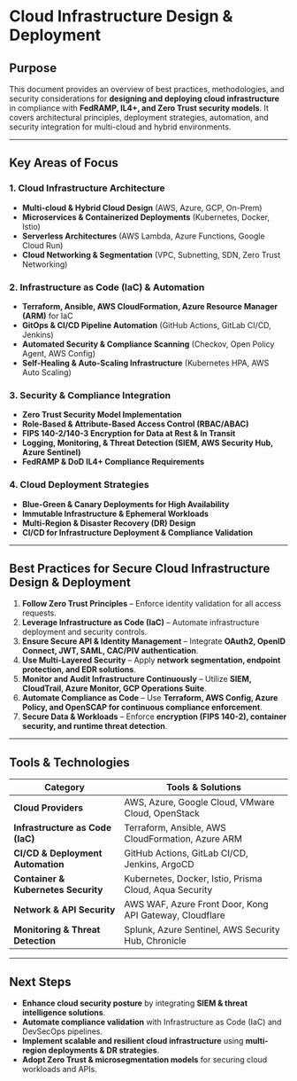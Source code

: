 # **Cloud Infrastructure Design & Deployment**

## **Purpose**
This document provides an overview of best practices, methodologies, and security considerations for **designing and deploying cloud infrastructure** in compliance with **FedRAMP, IL4+, and Zero Trust security models**. It covers architectural principles, deployment strategies, automation, and security integration for multi-cloud and hybrid environments.

---

## **Key Areas of Focus**

### **1. Cloud Infrastructure Architecture**
- **Multi-cloud & Hybrid Cloud Design** (AWS, Azure, GCP, On-Prem)
- **Microservices & Containerized Deployments** (Kubernetes, Docker, Istio)
- **Serverless Architectures** (AWS Lambda, Azure Functions, Google Cloud Run)
- **Cloud Networking & Segmentation** (VPC, Subnetting, SDN, Zero Trust Networking)

### **2. Infrastructure as Code (IaC) & Automation**
- **Terraform, Ansible, AWS CloudFormation, Azure Resource Manager (ARM)** for IaC
- **GitOps & CI/CD Pipeline Automation** (GitHub Actions, GitLab CI/CD, Jenkins)
- **Automated Security & Compliance Scanning** (Checkov, Open Policy Agent, AWS Config)
- **Self-Healing & Auto-Scaling Infrastructure** (Kubernetes HPA, AWS Auto Scaling)

### **3. Security & Compliance Integration**
- **Zero Trust Security Model Implementation**
- **Role-Based & Attribute-Based Access Control (RBAC/ABAC)**
- **FIPS 140-2/140-3 Encryption for Data at Rest & In Transit**
- **Logging, Monitoring, & Threat Detection (SIEM, AWS Security Hub, Azure Sentinel)**
- **FedRAMP & DoD IL4+ Compliance Requirements**

### **4. Cloud Deployment Strategies**
- **Blue-Green & Canary Deployments for High Availability**
- **Immutable Infrastructure & Ephemeral Workloads**
- **Multi-Region & Disaster Recovery (DR) Design**
- **CI/CD for Infrastructure Deployment & Compliance Validation**

---

## **Best Practices for Secure Cloud Infrastructure Design & Deployment**
1. **Follow Zero Trust Principles** – Enforce identity validation for all access requests.
2. **Leverage Infrastructure as Code (IaC)** – Automate infrastructure deployment and security controls.
3. **Ensure Secure API & Identity Management** – Integrate **OAuth2, OpenID Connect, JWT, SAML, CAC/PIV authentication**.
4. **Use Multi-Layered Security** – Apply **network segmentation, endpoint protection, and EDR solutions**.
5. **Monitor and Audit Infrastructure Continuously** – Utilize **SIEM, CloudTrail, Azure Monitor, GCP Operations Suite**.
6. **Automate Compliance as Code** – Use **Terraform, AWS Config, Azure Policy, and OpenSCAP for continuous compliance enforcement**.
7. **Secure Data & Workloads** – Enforce **encryption (FIPS 140-2), container security, and runtime threat detection**.

---

## **Tools & Technologies**
| **Category** | **Tools & Solutions** |
|-------------|-----------------------|
| **Cloud Providers** | AWS, Azure, Google Cloud, VMware Cloud, OpenStack |
| **Infrastructure as Code (IaC)** | Terraform, Ansible, AWS CloudFormation, Azure ARM |
| **CI/CD & Deployment Automation** | GitHub Actions, GitLab CI/CD, Jenkins, ArgoCD |
| **Container & Kubernetes Security** | Kubernetes, Docker, Istio, Prisma Cloud, Aqua Security |
| **Network & API Security** | AWS WAF, Azure Front Door, Kong API Gateway, Cloudflare |
| **Monitoring & Threat Detection** | Splunk, Azure Sentinel, AWS Security Hub, Chronicle |

---

## **Next Steps**
- **Enhance cloud security posture** by integrating **SIEM & threat intelligence solutions**.
- **Automate compliance validation** with Infrastructure as Code (IaC) and DevSecOps pipelines.
- **Implement scalable and resilient cloud infrastructure** using **multi-region deployments & DR strategies**.
- **Adopt Zero Trust & microsegmentation models** for securing cloud workloads and APIs.

